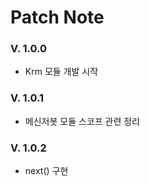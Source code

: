 # Patch Note


### V. 1.0.0
 - Krm 모듈 개발 시작

### V. 1.0.1
 - 메신저봇 모듈 스코프 관련 정리

### V. 1.0.2
 - next() 구현
